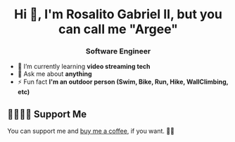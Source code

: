 <h1 align="center">Hi 👋, I'm Rosalito Gabriel II, but you can call me "Argee"</h1>
<h3 align="center">Software Engineer</h3>

- 🌱 I’m currently learning **video streaming tech**
- 💬 Ask me about **anything**
- ⚡ Fun fact **I'm an outdoor person (Swim, Bike, Run, Hike, WallClimbing, etc)**

## 🤜🏻🤛🏻 Support Me
You can support me and [buy me a coffee][1], if you want. 🙏🏻

[1]: https://www.buymeacoffee.com/argeegabrielii
